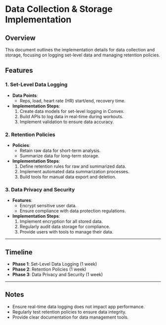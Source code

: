 # Data Collection & Storage Implementation

## Overview
This document outlines the implementation details for data collection and storage, focusing on logging set-level data and managing retention policies.

## Features

### 1. Set-Level Data Logging
- **Data Points**:
  - Reps, load, heart rate (HR) start/end, recovery time.
- **Implementation Steps**:
  1. Create data models for set-level logging in Convex.
  2. Build APIs to log data in real-time during workouts.
  3. Implement validation to ensure data accuracy.

### 2. Retention Policies
- **Policies**:
  - Retain raw data for short-term analysis.
  - Summarize data for long-term storage.
- **Implementation Steps**:
  1. Define retention rules for raw and summarized data.
  2. Implement automated data summarization processes.
  3. Build tools for manual data export and deletion.

### 3. Data Privacy and Security
- **Features**:
  - Encrypt sensitive user data.
  - Ensure compliance with data protection regulations.
- **Implementation Steps**:
  1. Implement encryption for all stored data.
  2. Regularly audit data storage for compliance.
  3. Provide users with tools to manage their data.

---

## Timeline
- **Phase 1**: Set-Level Data Logging (1 week)
- **Phase 2**: Retention Policies (1 week)
- **Phase 3**: Data Privacy and Security (1 week)

---

## Notes
- Ensure real-time data logging does not impact app performance.
- Regularly test retention policies to ensure data integrity.
- Provide clear documentation for data management tools.